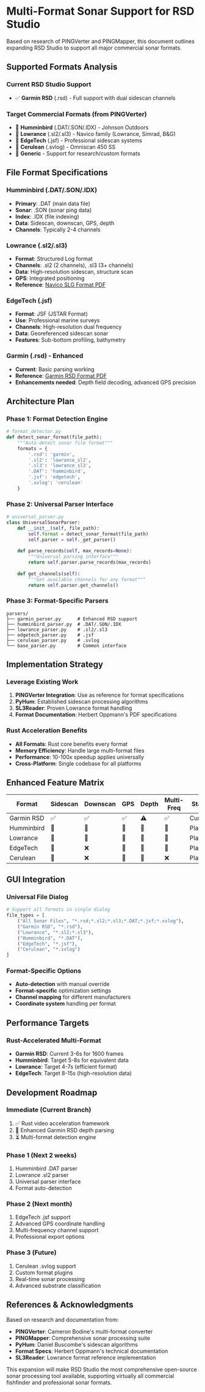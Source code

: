 # Multi-Format Sonar Support for RSD Studio

Based on research of PINGVerter and PINGMapper, this document outlines expanding RSD Studio to support all major commercial sonar formats.

## Supported Formats Analysis

### Current RSD Studio Support
- ✅ **Garmin RSD** (.rsd) - Full support with dual sidescan channels

### Target Commercial Formats (from PINGVerter)
- 🎯 **Humminbird** (.DAT/.SON/.IDX) - Johnson Outdoors
- 🎯 **Lowrance** (.sl2/.sl3) - Navico family (Lowrance, Simrad, B&G) 
- 🎯 **EdgeTech** (.jsf) - Professional sidescan systems
- 🎯 **Cerulean** (.svlog) - Omniscan 450 SS
- 🎯 **Generic** - Support for research/custom formats

## File Format Specifications

### Humminbird (.DAT/.SON/.IDX)
- **Primary**: .DAT (main data file)
- **Sonar**: .SON (sonar ping data)
- **Index**: .IDX (file indexing)
- **Data**: Sidescan, downscan, GPS, depth
- **Channels**: Typically 2-4 channels

### Lowrance (.sl2/.sl3)
- **Format**: Structured Log format
- **Channels**: .sl2 (2 channels), .sl3 (3+ channels)
- **Data**: High-resolution sidescan, structure scan
- **GPS**: Integrated positioning
- **Reference**: [Navico SLG Format PDF](https://www.memotech.franken.de/FileFormats/Navico_SLG_Format.pdf)

### EdgeTech (.jsf)
- **Format**: JSF (JSTAR Format) 
- **Use**: Professional marine surveys
- **Channels**: High-resolution dual frequency
- **Data**: Georeferenced sidescan sonar
- **Features**: Sub-bottom profiling, bathymetry

### Garmin (.rsd) - Enhanced
- **Current**: Basic parsing working
- **Reference**: [Garmin RSD Format PDF](https://www.memotech.franken.de/FileFormats/Garmin_RSD_Format.pdf)
- **Enhancements needed**: Depth field decoding, advanced GPS precision

## Architecture Plan

### Phase 1: Format Detection Engine
```python
# format_detector.py
def detect_sonar_format(file_path):
    """Auto-detect sonar file format"""
    formats = {
        '.rsd': 'garmin',
        '.sl2': 'lowrance_sl2', 
        '.sl3': 'lowrance_sl3',
        '.DAT': 'humminbird',
        '.jsf': 'edgetech',
        '.svlog': 'cerulean'
    }
```

### Phase 2: Universal Parser Interface
```python
# universal_parser.py
class UniversalSonarParser:
    def __init__(self, file_path):
        self.format = detect_sonar_format(file_path)
        self.parser = self._get_parser()
    
    def parse_records(self, max_records=None):
        """Universal parsing interface"""
        return self.parser.parse_records(max_records)
    
    def get_channels(self):
        """Get available channels for any format"""
        return self.parser.get_channels()
```

### Phase 3: Format-Specific Parsers
```
parsers/
├── garmin_parser.py      # Enhanced RSD support
├── humminbird_parser.py  # .DAT/.SON/.IDX
├── lowrance_parser.py    # .sl2/.sl3  
├── edgetech_parser.py    # .jsf
├── cerulean_parser.py    # .svlog
└── base_parser.py        # Common interface
```

## Implementation Strategy

### Leverage Existing Work
1. **PINGVerter Integration**: Use as reference for format specifications
2. **PyHum**: Established sidescan processing algorithms
3. **SL3Reader**: Proven Lowrance format handling
4. **Format Documentation**: Herbert Oppmann's PDF specifications

### Rust Acceleration Benefits
- **All Formats**: Rust core benefits every format
- **Memory Efficiency**: Handle large multi-format files
- **Performance**: 10-100x speedup applies universally
- **Cross-Platform**: Single codebase for all platforms

## Enhanced Feature Matrix

| Format | Sidescan | Downscan | GPS | Depth | Multi-Freq | Status |
|--------|----------|----------|-----|-------|------------|--------|
| Garmin RSD | ✅ | ✅ | ✅ | ⚠️ | ✅ | Current |
| Humminbird | 🎯 | 🎯 | 🎯 | 🎯 | 🎯 | Planned |
| Lowrance | 🎯 | 🎯 | 🎯 | 🎯 | 🎯 | Planned |
| EdgeTech | 🎯 | ❌ | 🎯 | 🎯 | 🎯 | Planned |
| Cerulean | 🎯 | ❌ | 🎯 | 🎯 | ❌ | Planned |

## GUI Integration

### Universal File Dialog
```python
# Support all formats in single dialog
file_types = [
    ("All Sonar Files", "*.rsd;*.sl2;*.sl3;*.DAT;*.jsf;*.svlog"),
    ("Garmin RSD", "*.rsd"),
    ("Lowrance", "*.sl2;*.sl3"), 
    ("Humminbird", "*.DAT"),
    ("EdgeTech", "*.jsf"),
    ("Cerulean", "*.svlog")
]
```

### Format-Specific Options
- **Auto-detection** with manual override
- **Format-specific** optimization settings
- **Channel mapping** for different manufacturers
- **Coordinate system** handling per format

## Performance Targets

### Rust-Accelerated Multi-Format
- **Garmin RSD**: Current 3-6s for 1600 frames
- **Humminbird**: Target 5-8s for equivalent data
- **Lowrance**: Target 4-7s (efficient format)
- **EdgeTech**: Target 8-15s (high-resolution data)

## Development Roadmap

### Immediate (Current Branch)
1. ✅ Rust video acceleration framework
2. 🔄 Enhanced Garmin RSD depth parsing
3. ⏳ Multi-format detection engine

### Phase 1 (Next 2 weeks)
1. Humminbird .DAT parser
2. Lowrance .sl2 parser  
3. Universal parser interface
4. Format auto-detection

### Phase 2 (Next month)
1. EdgeTech .jsf support
2. Advanced GPS coordinate handling
3. Multi-frequency channel support
4. Professional export options

### Phase 3 (Future)
1. Cerulean .svlog support
2. Custom format plugins
3. Real-time sonar processing
4. Advanced substrate classification

## References & Acknowledgments

Based on research and documentation from:
- **PINGVerter**: Cameron Bodine's multi-format converter
- **PINGMapper**: Comprehensive sonar processing suite
- **PyHum**: Daniel Buscombe's sidescan algorithms
- **Format Specs**: Herbert Oppmann's technical documentation
- **SL3Reader**: Lowrance format reference implementation

This expansion will make RSD Studio the most comprehensive open-source sonar processing tool available, supporting virtually all commercial fishfinder and professional sonar formats.